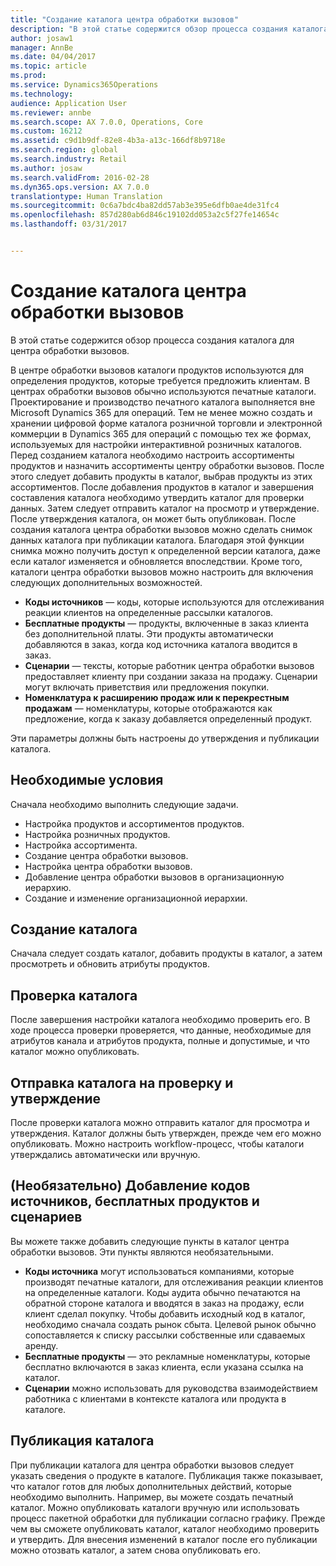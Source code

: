 ```yaml
---
title: "Создание каталога центра обработки вызовов"
description: "В этой статье содержится обзор процесса создания каталога для центра обработки вызовов."
author: josaw1
manager: AnnBe
ms.date: 04/04/2017
ms.topic: article
ms.prod: 
ms.service: Dynamics365Operations
ms.technology: 
audience: Application User
ms.reviewer: annbe
ms.search.scope: AX 7.0.0, Operations, Core
ms.custom: 16212
ms.assetid: c9d1b9df-82e8-4b3a-a13c-166df8b9718e
ms.search.region: global
ms.search.industry: Retail
ms.author: josaw
ms.search.validFrom: 2016-02-28
ms.dyn365.ops.version: AX 7.0.0
translationtype: Human Translation
ms.sourcegitcommit: 0c6a7bdc4ba82dd57ab3e395e6dfb0ae4de31fc4
ms.openlocfilehash: 857d280ab6d846c19102dd053a2c5f27fe14654c
ms.lasthandoff: 03/31/2017


---
```


# <a name="create-a-call-center-catalog"></a>Создание каталога центра обработки вызовов

В этой статье содержится обзор процесса создания каталога для центра обработки вызовов. 

В центре обработки вызовов каталоги продуктов используются для определения продуктов, которые требуется предложить клиентам. В центрах обработки вызовов обычно используются печатные каталоги. Проектирование и производство печатного каталога выполняется вне Microsoft Dynamics 365 для операций. Тем не менее можно создать и хранении цифровой форме каталога розничной торговли и электронной коммерции в Dynamics 365 для операций с помощью тех же формах, используемых для настройки интерактивной розничных каталогов. Перед созданием каталога необходимо настроить ассортименты продуктов и назначить ассортименты центру обработки вызовов. После этого следует добавить продукты в каталог, выбрав продукты из этих ассортиментов. После добавления продуктов в каталог и завершения составления каталога необходимо утвердить каталог для проверки данных. Затем следует отправить каталог на просмотр и утверждение. После утверждения каталога, он может быть опубликован. После создания каталога центра обработки вызовов можно сделать снимок данных каталога при публикации каталога. Благодаря этой функции снимка можно получить доступ к определенной версии каталога, даже если каталог изменяется и обновляется впоследствии. Кроме того, каталоги центра обработки вызовов можно настроить для включения следующих дополнительных возможностей.

-   **Коды источников** — коды, которые используются для отслеживания реакции клиентов на определенные рассылки каталогов.
-   **Бесплатные продукты** — продукты, включенные в заказ клиента без дополнительной платы. Эти продукты автоматически добавляются в заказ, когда код источника каталога вводится в заказ.
-   **Сценарии** — тексты, которые работник центра обработки вызовов предоставляет клиенту при создании заказа на продажу. Сценарии могут включать приветствия или предложения покупки.
-   **Номенклатура к расширению продаж или к перекрестным продажам** — номенклатуры, которые отображаются как предложение, когда к заказу добавляется определенный продукт.

Эти параметры должны быть настроены до утверждения и публикации каталога.

## <a name="prerequisites"></a>Необходимые условия
Сначала необходимо выполнить следующие задачи.

-   Настройка продуктов и ассортиментов продуктов.
-   Настройка розничных продуктов.
-   Настройка ассортимента.
-   Создание центра обработки вызовов.
-   Настройка центра обработки вызовов.
-   Добавление центра обработки вызовов в организационную иерархию.
-   Создание и изменение организационной иерархии.

## <a name="create-a-catalog"></a>Создание каталога
Сначала следует создать каталог, добавить продукты в каталог, а затем просмотреть и обновить атрибуты продуктов.

## <a name="validate-the-catalog"></a>Проверка каталога
После завершения настройки каталога необходимо проверить его. В ходе процесса проверки проверяется, что данные, необходимые для атрибутов канала и атрибутов продукта, полные и допустимые, и что каталог можно опубликовать.

## <a name="submit-the-catalog-for-review-and-approval"></a>Отправка каталога на проверку и утверждение
После проверки каталога можно отправить каталог для просмотра и утверждения. Каталог должны быть утвержден, прежде чем его можно опубликовать. Можно настроить workflow-процесс, чтобы каталоги утверждались автоматически или вручную.

## <a name="optional-add-source-codes-free-products-and-scripts"></a>(Необязательно) Добавление кодов источников, бесплатных продуктов и сценариев
Вы можете также добавить следующие пункты в каталог центра обработки вызовов. Эти пункты являются необязательными.

-   **Коды источника** могут использоваться компаниями, которые производят печатные каталоги, для отслеживания реакции клиентов на определенные каталоги. Коды аудита обычно печатаются на обратной стороне каталога и вводятся в заказ на продажу, если клиент сделал покупку. Чтобы добавить исходный код в каталог, необходимо сначала создать рынок сбыта. Целевой рынок обычно сопоставляется к списку рассылки собственные или сдаваемых аренду.
-   **Бесплатные продукты** — это рекламные номенклатуры, которые бесплатно включаются в заказ клиента, если указана ссылка на каталог.
-   **Сценарии** можно использовать для руководства взаимодействием работника с клиентами в контексте каталога или продукта в каталоге.

## <a name="publish-the-catalog"></a>Публикация каталога
При публикации каталога для центра обработки вызовов следует указать сведения о продукте в каталоге. Публикация также показывает, что каталог готов для любых дополнительных действий, которые необходимо выполнить. Например, вы можете создать печатный каталог. Можно опубликовать каталоги вручную или использовать процесс пакетной обработки для публикации согласно графику. Прежде чем вы сможете опубликовать каталог, каталог необходимо проверить и утвердить. Для внесения изменений в каталог после его публикации можно отозвать каталог, а затем снова опубликовать его.


